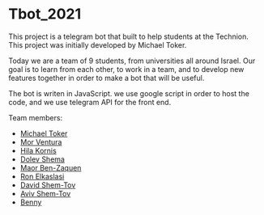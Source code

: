 # Tbot_2021
This project is a telegram bot that built to help students at the Technion.
This project was initially developed by Michael Toker.

Today we are a team of 9 students, from universities all around Israel. 
Our goal is to learn from each other, to work in a team,
and to develop new features together in order to make a bot that will be useful.

The bot is writen in JavaScript. 
we use google script in order to host the code, and we use telegram API for the front end.


Team members:
- [Michael Toker](https://github.com/tokeron)
- [Mor Ventura](https://github.com/venturamor)
- [Hila Kornis](https://github.com/hilakornis)
- [Dolev Shema](https://github.com/shemadolev)
- [Maor Ben-Zaquen](https://github.com/maor828)
- [Ron Elkaslasi](https://github.com/RonElkaslasi)
- [David Shem-Tov](https://github.com/d-s-t)
- [Aviv Shem-Tov](https://github.com/staviv)
- [Benny](https://github.com/BennyMSV)
